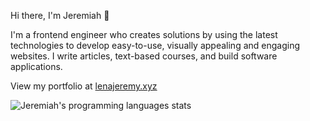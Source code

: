 Hi there, I'm Jeremiah 👋

I'm a frontend engineer who creates solutions by using the latest technologies to develop easy-to-use, visually appealing and engaging websites.
I write articles, text-based courses, and build software applications.

View my portfolio at [lenajeremy.xyz](https://jeremiah.vercel.app)

<p>
<!--         <img src="https://github-readme-stats.vercel.app/api?username=lenajeremy&hide=contribs&theme=transparent" alt="Jeremiah's Github stats" /> -->
        <img src="https://github-readme-stats.vercel.app/api/top-langs/?username=lenajeremy&layout=compact&theme=transparent&size_weight=0&count_weight=1" alt="Jeremiah's programming languages stats" />
</p>
